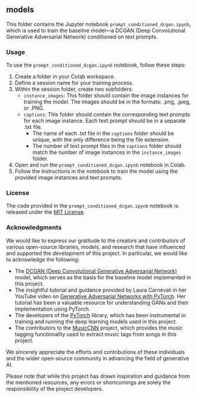 ## models

This folder contains the Jupyter notebook `prompt_conditioned_dcgan.ipynb`, which is used to train the baseline model—a DCGAN (Deep Convolutional Generative Adversarial Network) conditioned on text prompts.

### Usage

To use the `prompt_conditioned_dcgan.ipynb` notebook, follow these steps:

1. Create a folder in your Colab workspace.
2. Define a session name for your training process.
3. Within the session folder, create two subfolders:
   - `instance_images`: This folder should contain the image instances for training the model. The images should be in the formats: .png, .jpeg, or .PNG.
   - `captions`: This folder should contain the corresponding text prompts for each image instance. Each text prompt should be in a separate .txt file.
     - The name of each .txt file in the `captions` folder should be unique, with the only difference being the file extension.
     - The number of text prompt files in the `captions` folder should match the number of image instances in the `instance_images` folder.
4. Open and run the `prompt_conditioned_dcgan.ipynb` notebook in Colab.
5. Follow the instructions in the notebook to train the model using the provided image instances and text prompts.

### License

The code provided in the `prompt_conditioned_dcgan.ipynb` notebook is released under the [MIT License](LICENSE).

### Acknowledgments

We would like to express our gratitude to the creators and contributors of various open-source libraries, models, and research that have influenced and supported the development of this project. In particular, we would like to acknowledge the following:

- The [DCGAN (Deep Convolutional Generative Adversarial Network)](https://arxiv.org/abs/1511.06434) model, which serves as the basis for the baseline model implemented in this project.
- The insightful tutorial and guidance provided by Laura Carnevali in her YouTube video on [Generative Adversarial Networks with PyTorch](https://www.youtube.com/watch?v=u6wxGrqIX5Y&ab_channel=LauraCarnevali). Her tutorial has been a valuable resource for understanding GANs and their implementation using PyTorch.
- The developers of the [PyTorch](https://pytorch.org/) library, which has been instrumental in training and running the deep learning models used in this project.
- The contributors to the [MusicCNN](https://github.com/jordipons/musicnn) project, which provides the music tagging functionality used to extract music tags from songs in this project.

We sincerely appreciate the efforts and contributions of these individuals and the wider open-source community in advancing the field of generative AI.

Please note that while this project has drawn inspiration and guidance from the mentioned resources, any errors or shortcomings are solely the responsibility of the project developers.
